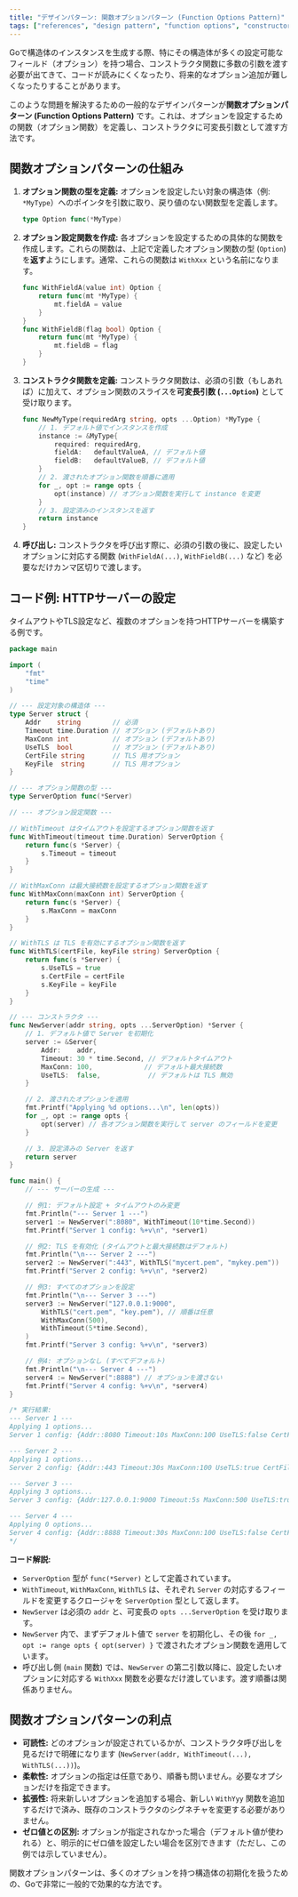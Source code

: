 ```yaml
---
title: "デザインパターン: 関数オプションパターン (Function Options Pattern)"
tags: ["references", "design pattern", "function options", "constructor", "可読性", "柔軟性"]
---
```


Goで構造体のインスタンスを生成する際、特にその構造体が多くの設定可能なフィールド（オプション）を持つ場合、コンストラクタ関数に多数の引数を渡す必要が出てきて、コードが読みにくくなったり、将来的なオプション追加が難しくなったりすることがあります。

このような問題を解決するための一般的なデザインパターンが**関数オプションパターン (Function Options Pattern)** です。これは、オプションを設定するための関数（オプション関数）を定義し、コンストラクタに可変長引数として渡す方法です。

## 関数オプションパターンの仕組み

1.  **オプション関数の型を定義:** オプションを設定したい対象の構造体（例: `*MyType`）へのポインタを引数に取り、戻り値のない関数型を定義します。
    ```go
    type Option func(*MyType)
    ```
2.  **オプション設定関数を作成:** 各オプションを設定するための具体的な関数を作成します。これらの関数は、上記で定義したオプション関数の型 (`Option`) を**返す**ようにします。通常、これらの関数は `WithXxx` という名前になります。
    ```go
    func WithFieldA(value int) Option {
        return func(mt *MyType) {
            mt.fieldA = value
        }
    }
    func WithFieldB(flag bool) Option {
        return func(mt *MyType) {
            mt.fieldB = flag
        }
    }
    ```
3.  **コンストラクタ関数を定義:** コンストラクタ関数は、必須の引数（もしあれば）に加えて、オプション関数のスライスを**可変長引数 (`...Option`)** として受け取ります。
    ```go
    func NewMyType(requiredArg string, opts ...Option) *MyType {
        // 1. デフォルト値でインスタンスを作成
        instance := &MyType{
            required: requiredArg,
            fieldA:   defaultValueA, // デフォルト値
            fieldB:   defaultValueB, // デフォルト値
        }
        // 2. 渡されたオプション関数を順番に適用
        for _, opt := range opts {
            opt(instance) // オプション関数を実行して instance を変更
        }
        // 3. 設定済みのインスタンスを返す
        return instance
    }
    ```
4.  **呼び出し:** コンストラクタを呼び出す際に、必須の引数の後に、設定したいオプションに対応する関数 (`WithFieldA(...)`, `WithFieldB(...)` など) を必要なだけカンマ区切りで渡します。

## コード例: HTTPサーバーの設定

タイムアウトやTLS設定など、複数のオプションを持つHTTPサーバーを構築する例です。

```go title="関数オプションパターンを使ったサーバー設定"
package main

import (
	"fmt"
	"time"
)

// --- 設定対象の構造体 ---
type Server struct {
	Addr    string        // 必須
	Timeout time.Duration // オプション (デフォルトあり)
	MaxConn int           // オプション (デフォルトあり)
	UseTLS  bool          // オプション (デフォルトあり)
	CertFile string       // TLS 用オプション
	KeyFile  string       // TLS 用オプション
}

// --- オプション関数の型 ---
type ServerOption func(*Server)

// --- オプション設定関数 ---

// WithTimeout はタイムアウトを設定するオプション関数を返す
func WithTimeout(timeout time.Duration) ServerOption {
	return func(s *Server) {
		s.Timeout = timeout
	}
}

// WithMaxConn は最大接続数を設定するオプション関数を返す
func WithMaxConn(maxConn int) ServerOption {
	return func(s *Server) {
		s.MaxConn = maxConn
	}
}

// WithTLS は TLS を有効にするオプション関数を返す
func WithTLS(certFile, keyFile string) ServerOption {
	return func(s *Server) {
		s.UseTLS = true
		s.CertFile = certFile
		s.KeyFile = keyFile
	}
}

// --- コンストラクタ ---
func NewServer(addr string, opts ...ServerOption) *Server {
	// 1. デフォルト値で Server を初期化
	server := &Server{
		Addr:    addr,
		Timeout: 30 * time.Second, // デフォルトタイムアウト
		MaxConn: 100,             // デフォルト最大接続数
		UseTLS:  false,            // デフォルトは TLS 無効
	}

	// 2. 渡されたオプションを適用
	fmt.Printf("Applying %d options...\n", len(opts))
	for _, opt := range opts {
		opt(server) // 各オプション関数を実行して server のフィールドを変更
	}

	// 3. 設定済みの Server を返す
	return server
}

func main() {
	// --- サーバーの生成 ---

	// 例1: デフォルト設定 + タイムアウトのみ変更
	fmt.Println("--- Server 1 ---")
	server1 := NewServer(":8080", WithTimeout(10*time.Second))
	fmt.Printf("Server 1 config: %+v\n", *server1)

	// 例2: TLS を有効化 (タイムアウトと最大接続数はデフォルト)
	fmt.Println("\n--- Server 2 ---")
	server2 := NewServer(":443", WithTLS("mycert.pem", "mykey.pem"))
	fmt.Printf("Server 2 config: %+v\n", *server2)

	// 例3: すべてのオプションを設定
	fmt.Println("\n--- Server 3 ---")
	server3 := NewServer("127.0.0.1:9000",
		WithTLS("cert.pem", "key.pem"), // 順番は任意
		WithMaxConn(500),
		WithTimeout(5*time.Second),
	)
	fmt.Printf("Server 3 config: %+v\n", *server3)

	// 例4: オプションなし (すべてデフォルト)
	fmt.Println("\n--- Server 4 ---")
	server4 := NewServer(":8888") // オプションを渡さない
	fmt.Printf("Server 4 config: %+v\n", *server4)
}

/* 実行結果:
--- Server 1 ---
Applying 1 options...
Server 1 config: {Addr::8080 Timeout:10s MaxConn:100 UseTLS:false CertFile: KeyFile:}

--- Server 2 ---
Applying 1 options...
Server 2 config: {Addr::443 Timeout:30s MaxConn:100 UseTLS:true CertFile:mycert.pem KeyFile:mykey.pem}

--- Server 3 ---
Applying 3 options...
Server 3 config: {Addr:127.0.0.1:9000 Timeout:5s MaxConn:500 UseTLS:true CertFile:cert.pem KeyFile:key.pem}

--- Server 4 ---
Applying 0 options...
Server 4 config: {Addr::8888 Timeout:30s MaxConn:100 UseTLS:false CertFile: KeyFile:}
*/
```

**コード解説:**

*   `ServerOption` 型が `func(*Server)` として定義されています。
*   `WithTimeout`, `WithMaxConn`, `WithTLS` は、それぞれ `Server` の対応するフィールドを変更するクロージャを `ServerOption` 型として返します。
*   `NewServer` は必須の `addr` と、可変長の `opts ...ServerOption` を受け取ります。
*   `NewServer` 内で、まずデフォルト値で `server` を初期化し、その後 `for _, opt := range opts { opt(server) }` で渡されたオプション関数を適用しています。
*   呼び出し側 (`main` 関数) では、`NewServer` の第二引数以降に、設定したいオプションに対応する `WithXxx` 関数を必要なだけ渡しています。渡す順番は関係ありません。

## 関数オプションパターンの利点

*   **可読性:** どのオプションが設定されているかが、コンストラクタ呼び出しを見るだけで明確になります (`NewServer(addr, WithTimeout(...), WithTLS(...))`)。
*   **柔軟性:** オプションの指定は任意であり、順番も問いません。必要なオプションだけを指定できます。
*   **拡張性:** 将来新しいオプションを追加する場合、新しい `WithYyy` 関数を追加するだけで済み、既存のコンストラクタのシグネチャを変更する必要がありません。
*   **ゼロ値との区別:** オプションが指定されなかった場合（デフォルト値が使われる）と、明示的にゼロ値を設定したい場合を区別できます（ただし、この例では示していません）。

関数オプションパターンは、多くのオプションを持つ構造体の初期化を扱うための、Goで非常に一般的で効果的な方法です。